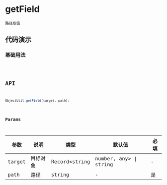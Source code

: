 # getField

`路径取值`


## 代码演示

### 基础用法
<code src="./getField-use" />

## API
```jsx | pure
ObjectUtil.getField(target, path);
```

### Params

| 参数   | 说明     | 类型          | 默认值                 | 必填 |
| ------ | -------- | ------------- | ---------------------- | ---- |
| target | 目标对象 | Record<string | number, any> \| string | -    | 是
| path   | 路径     | string        | -                      | 是   |
